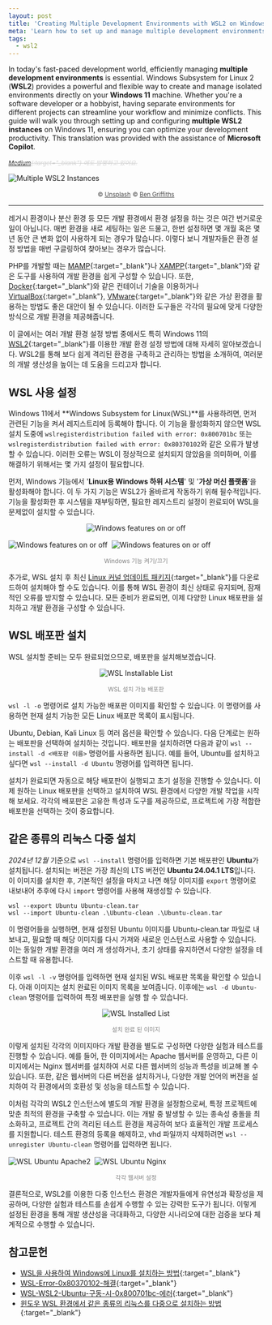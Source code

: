 ```yaml
---
layout: post
title: 'Creating Multiple Development Environments with WSL2 on Windows 11'
meta: 'Learn how to set up and manage multiple development environments using WSL2 on Windows 11. This guide covers installation, configuration, and tips for optimizing your workflow.'
tags:
  - wsl2
---
```


In today's fast-paced development world, efficiently managing **multiple development environments** is essential. 
Windows Subsystem for Linux 2 (**WSL2**) provides a powerful and flexible way to create and manage isolated environments directly on your **Windows 11** machine.
Whether you're a software developer or a hobbyist, having separate environments for different projects can streamline your workflow and minimize conflicts. 
This guide will walk you through setting up and configuring **multiple WSL2 instances** on Windows 11, ensuring you can optimize your development productivity.
This translation was provided with the assistance of **Microsoft Copilot**.

<!--more-->

<small style="color:lightgray;text-decoration:line-through;font-style: italic;">[Medium](https://jiwonio.medium.com/ "medium.com/@jiwonio"){:target="_blank"} 에도 발행하고 있어요.</small>

<img src="/uploads/multiple-wsl2-instances/server.jpg" alt="Multiple WSL2 Instances" />

<p style="text-align:center;opacity:0.8;">
    <small>&copy; <a href="https://unsplash.com/" title="Unsplash" target="_blank">Unsplash</a></small>
    <small>&copy; <a href="https://unsplash.com/ko/@benofthenorth" title="Content copyright holder" target="_blank">Ben Griffiths</a></small>
</p>

-----

레거시 환경이나 분산 환경 등 모든 개발 환경에서 환경 설정을 하는 것은 여간 번거로운 일이 아닙니다. 
매번 환경을 새로 세팅하는 일은 드물고, 한번 설정하면 몇 개월 혹은 몇 년 동안 큰 변화 없이 사용하게 되는 경우가 많습니다. 
이렇다 보니 개발자들은 환경 설정 방법을 매번 구글링하여 찾아보는 경우가 많습니다.

PHP를 개발할 때는 [MAMP](https://www.mamp.info/ "MAMP"){:target="_blank"}나 [XAMPP](https://www.apachefriends.org/ "XAMPP"){:target="_blank"}와 같은 도구를 사용하여 개발 환경을 쉽게 구성할 수 있습니다. 
또한, [Docker](https://www.docker.com/ "Docker"){:target="_blank"}와 같은 컨테이너 기술을 이용하거나 [VirtualBox](https://www.virtualbox.org/ "VirtualBox"){:target="_blank"}, [VMware](https://www.vmware.com/ "VMware"){:target="_blank"}와 같은 가상 환경을 활용하는 방법도 좋은 대안이 될 수 있습니다. 
이러한 도구들은 각각의 필요에 맞게 다양한 방식으로 개발 환경을 제공해줍니다.

이 글에서는 여러 개발 환경 설정 방법 중에서도 특히 Windows 11의 [WSL2](https://en.wikipedia.org/wiki/Windows_Subsystem_for_Linux "Windows Subsystem for Linux"){:target="_blank"}를 이용한 개발 환경 설정 방법에 대해 자세히 알아보겠습니다. 
WSL2를 통해 보다 쉽게 격리된 환경을 구축하고 관리하는 방법을 소개하여, 여러분의 개발 생산성을 높이는 데 도움을 드리고자 합니다.

## WSL 사용 설정

Windows 11에서 **Windows Subsystem for Linux(WSL)**를 사용하려면, 먼저 관련된 기능을 켜서 레지스트리에 등록해야 합니다. 
이 기능을 활성화하지 않으면 WSL 설치 도중에 `wslregisterdistribution failed with error: 0x800701bc` 또는 `wslregisterdistribution failed with error: 0x80370102`와 같은 오류가 발생할 수 있습니다. 
이러한 오류는 WSL이 정상적으로 설치되지 않았음을 의미하며, 이를 해결하기 위해서는 몇 가지 설정이 필요합니다.

먼저, Windows 기능에서 '**Linux용 Windows 하위 시스템**' 및 '**가상 머신 플랫폼**'을 활성화해야 합니다. 이 두 가지 기능은 WSL2가 올바르게 작동하기 위해 필수적입니다. 
기능을 활성화한 후 시스템을 재부팅하면, 필요한 레지스트리 설정이 완료되어 WSL을 문제없이 설치할 수 있습니다.

<div style="display:grid;">
    <img src="/uploads/multiple-wsl2-instances/windows-features.png" alt="Windows features on or off" style="justify-self:center;" />
</div>

<div style="display:flex;gap:0.5rem;flex-direction:row;margin:1rem auto 0;max-width:100%;">
    <div>
        <img src="/uploads/multiple-wsl2-instances/windows-features-1.png" alt="Windows features on or off" />
    </div>
    <div>
        <img src="/uploads/multiple-wsl2-instances/windows-features-2.png" alt="Windows features on or off" />
    </div>
</div>
<p style="text-align:center;color:gray;"><small>Windows 기능 켜기/끄기</small></p>

추가로, WSL 설치 후 최신 [Linux 커널 업데이트 패키지](https://learn.microsoft.com/ko-kr/windows/wsl/install-manual#step-4---download-the-linux-kernel-update-package "Linux 커널 업데이트 패키지 다운로드"){:target="_blank"}를 다운로드하여 설치해야 할 수도 있습니다. 
이를 통해 WSL 환경이 최신 상태로 유지되며, 잠재적인 오류를 방지할 수 있습니다. 
모든 준비가 완료되면, 이제 다양한 Linux 배포판을 설치하고 개발 환경을 구성할 수 있습니다.

## WSL 배포판 설치

WSL 설치할 준비는 모두 완료되었으므로, 배포판을 설치해보겠습니다.

<div style="display:grid;">
    <img src="/uploads/multiple-wsl2-instances/wsl-installable-list.png" alt="WSL Installable List" style="justify-self:center;" />
</div>
<p style="text-align:center;color:gray;"><small>WSL 설치 가능 배포판</small></p>

`wsl -l -o` 명령어로 설치 가능한 배포판 이미지를 확인할 수 있습니다. 
이 명령어를 사용하면 현재 설치 가능한 모든 Linux 배포판 목록이 표시됩니다. 

Ubuntu, Debian, Kali Linux 등 여러 옵션을 확인할 수 있습니다. 
다음 단계로는 원하는 배포판을 선택하여 설치하는 것입니다. 
배포판을 설치하려면 다음과 같이 `wsl --install -d <배포판 이름>` 명령어를 사용하면 됩니다.
예를 들어, Ubuntu를 설치하고 싶다면 `wsl --install -d Ubuntu` 명령어를 입력하면 됩니다.

설치가 완료되면 자동으로 해당 배포판이 실행되고 초기 설정을 진행할 수 있습니다. 
이제 원하는 Linux 배포판을 선택하고 설치하여 WSL 환경에서 다양한 개발 작업을 시작해 보세요. 
각각의 배포판은 고유한 특성과 도구를 제공하므로, 프로젝트에 가장 적합한 배포판을 선택하는 것이 중요합니다.

## 같은 종류의 리눅스 다중 설치

*2024년 12월* 기준으로 `wsl --install` 명령어를 입력하면 기본 배포판인 **Ubuntu**가 설치됩니다.
설치되는 버전은 가장 최신의 LTS 버전인 **Ubuntu 24.04.1 LTS**입니다. 이 이미지를 설치한 후, 기본적인 설정을 마치고 나면 해당 이미지를 `export` 명령어로 내보내어 추후에 다시 `import` 명령어를 사용해 재생성할 수 있습니다.

```shell
wsl --export Ubuntu Ubuntu-clean.tar
wsl --import Ubuntu-clean .\Ubuntu-clean .\Ubuntu-clean.tar
```

이 명령어들을 실행하면, 현재 설정된 Ubuntu 이미지를 Ubuntu-clean.tar 파일로 내보내고, 필요할 때 해당 이미지를 다시 가져와 새로운 인스턴스로 사용할 수 있습니다. 
이는 동일한 개발 환경을 여러 개 생성하거나, 초기 상태를 유지하면서 다양한 설정을 테스트할 때 유용합니다.

이후 `wsl -l -v` 명령어를 입력하면 현재 설치된 WSL 배포판 목록을 확인할 수 있습니다. 
아래 이미지는 설치 완료된 이미지 목록을 보여줍니다. 이후에는 `wsl -d Ubuntu-clean` 명령어를 입력하여 특정 배포판을 실행 할 수 있습니다.

<div style="display:grid;">
    <img src="/uploads/multiple-wsl2-instances/wsl-installed-list.png" alt="WSL Installed List" style="justify-self:center;" />
</div>
<p style="text-align:center;color:gray;"><small>설치 완료 된 이미지</small></p>

이렇게 설치된 각각의 이미지마다 개발 환경을 별도로 구성하면 다양한 실험과 테스트를 진행할 수 있습니다.
예를 들어, 한 이미지에서는 Apache 웹서버를 운영하고, 다른 이미지에서는 Nginx 웹서버를 설치하여 서로 다른 웹서버의 성능과 특성을 비교해 볼 수 있습니다. 
또한, 같은 웹서버의 다른 버전을 설치하거나, 다양한 개발 언어의 버전을 설치하여 각 환경에서의 호환성 및 성능을 테스트할 수 있습니다.

이처럼 각각의 WSL2 인스턴스에 별도의 개발 환경을 설정함으로써, 특정 프로젝트에 맞춘 최적의 환경을 구축할 수 있습니다. 
이는 개발 중 발생할 수 있는 종속성 충돌을 최소화하고, 프로젝트 간의 격리된 테스트 환경을 제공하여 보다 효율적인 개발 프로세스를 지원합니다.
테스트 환경의 등록을 해제하고, vhd 파일까지 삭제하려면 `wsl --unregister Ubuntu-clean` 명령어를 입력하면 됩니다.

<div style="display:flex;gap:0.5rem;flex-direction:row;margin:1rem auto 0;max-width:100%;">
    <div>
        <img src="/uploads/multiple-wsl2-instances/wsl-ubuntu-apache2.png" alt="WSL Ubuntu Apache2" />
    </div>
    <div>
        <img src="/uploads/multiple-wsl2-instances/wsl-ubuntu-nginx.png" alt="WSL Ubuntu Nginx" />
    </div>
</div>
<p style="text-align:center;color:gray;"><small>각각 웹서버 설정</small></p>

결론적으로, WSL2를 이용한 다중 인스턴스 환경은 개발자들에게 유연성과 확장성을 제공하며, 다양한 실험과 테스트를 손쉽게 수행할 수 있는 강력한 도구가 됩니다. 
이렇게 설정된 환경을 통해 개발 생산성을 극대화하고, 다양한 시나리오에 대한 검증을 보다 체계적으로 수행할 수 있습니다.

## 참고문헌

- [WSL을 사용하여 Windows에 Linux를 설치하는 방법](https://learn.microsoft.com/ko-kr/windows/wsl/install "WSL을 사용하여 Windows에 Linux를 설치하는 방법"){:target="_blank"}
- [WSL-Error-0x80370102-해결](https://velog.io/@jaylnne/WSL-Error-0x80370102-해결 "wslregisterdistribution failed with error: 0x80370102"){:target="_blank"}
- [WSL-WSL2-Ubuntu-구동-시-0x800701bc-에러](https://velog.io/@meek/WSL-WSL2-Ubuntu-구동-시-0x800701bc-에러 "wslregisterdistribution failed with error: 0x800701bc"){:target="_blank"}
- [윈도우 WSL 환경에서 같은 종류의 리눅스를 다중으로 설치하는 방법](https://blog.naver.com/techshare/222596544852 "윈도우 WSL 환경에서 같은 종류의 리눅스를 다중으로 설치하는 방법"){:target="_blank"}
